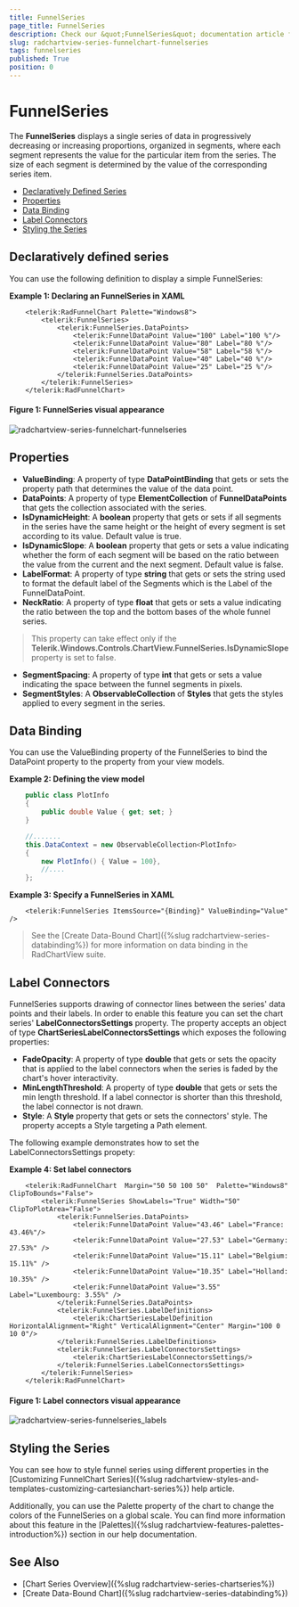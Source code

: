 ```yaml
---
title: FunnelSeries
page_title: FunnelSeries
description: Check our &quot;FunnelSeries&quot; documentation article for the RadChartView {{ site.framework_name }} control.
slug: radchartview-series-funnelchart-funnelseries
tags: funnelseries
published: True
position: 0
---
```


# FunnelSeries

The __FunnelSeries__ displays a single series of data in progressively decreasing or increasing proportions, organized in segments, where each segment represents the value for the particular item from the series. The size of each segment is determined by the value of the corresponding series item.

* [Declaratively Defined Series](#declaratively-defined-series)
* [Properties](#properties)
* [Data Binding](#data-binding)
* [Label Connectors](#label-connectors)
* [Styling the Series](#styling-the-series)

## Declaratively defined series

You can use the following definition to display a simple FunnelSeries:        

__Example 1: Declaring an FunnelSeries in XAML__
```XAML
	<telerik:RadFunnelChart Palette="Windows8">
		<telerik:FunnelSeries>
			<telerik:FunnelSeries.DataPoints>
				<telerik:FunnelDataPoint Value="100" Label="100 %"/>
				<telerik:FunnelDataPoint Value="80" Label="80 %"/>
				<telerik:FunnelDataPoint Value="58" Label="58 %"/>
				<telerik:FunnelDataPoint Value="40" Label="40 %"/>
				<telerik:FunnelDataPoint Value="25" Label="25 %"/>
			</telerik:FunnelSeries.DataPoints>
		</telerik:FunnelSeries>
	</telerik:RadFunnelChart>	
```

#### __Figure 1: FunnelSeries visual appearance__
![ radchartview-series-funnelchart-funnelseries](images/radchartview-series-funnelseries.png)

## Properties

* __ValueBinding__: A property of type __DataPointBinding__ that gets or sets the property path that determines the value of the data point.
* __DataPoints__: A property of type __ElementCollection__ of __FunnelDataPoints__ that gets the collection associated with the series.
* __IsDynamicHeight__: A __boolean__ property that gets or sets if all segments in the series have the same height or the height of every segment is set according to its value. Default value is true.
* __IsDynamicSlope__: A __boolean__ property that gets or sets a value indicating whether the form of each segment will be based on the ratio between the value from the current and the next segment. Default value is false.
* __LabelFormat__: A property of type __string__ that gets or sets the string used to format the default label of the Segments which is the Label of the FunnelDataPoint.
* __NeckRatio__: A property of type __float__ that gets or sets a value indicating the ratio between the top and the bottom bases of the whole funnel series. 

>This property can take effect only if the __Telerik.Windows.Controls.ChartView.FunnelSeries.IsDynamicSlope__ property is set to false.

* __SegmentSpacing__: A property of type __int__ that gets or sets a value indicating the space between the funnel segments in pixels.
* __SegmentStyles__: A __ObservableCollection__ of __Styles__ that gets the styles applied to every segment in the series. 

## Data Binding

You can use the ValueBinding property of the FunnelSeries to bind the DataPoint property to the property from your view models.

__Example 2: Defining the view model__

```C#
	public class PlotInfo
    {
        public double Value { get; set; }
    }

	//.......
	this.DataContext = new ObservableCollection<PlotInfo>
	{
		new PlotInfo() { Value = 100},
		//....
	};
```	

__Example 3: Specify a FunnelSeries in XAML__
```XAML	
	<telerik:FunnelSeries ItemsSource="{Binding}" ValueBinding="Value" />
```

>See the [Create Data-Bound Chart]({%slug radchartview-series-databinding%}) for more information on data binding in the RadChartView suite.

## Label Connectors

FunnelSeries supports drawing of connector lines between the series' data points and their labels. In order to enable this feature you can set the chart series' __LabelConnectorsSettings__ property. The property accepts an object of type __ChartSeriesLabelConnectorsSettings__ which exposes the following properties:

* __FadeOpacity__: A property of type __double__ that gets or sets the opacity that is applied to the label connectors when the series is faded by the chart's hover interactivity.
* __MinLengthThreshold__: A property of type __double__ that gets or sets the min length threshold. If a label connector is shorter than this threshold, the label connector is not drawn.
* __Style__: A __Style__ property that gets or sets the connectors' style. The property accepts a Style targeting a Path element.

The following example demonstrates how to set the LabelConnectorsSettings propety:

__Example 4: Set label connectors__
```XAML
	<telerik:RadFunnelChart  Margin="50 50 100 50"  Palette="Windows8" ClipToBounds="False">
		<telerik:FunnelSeries ShowLabels="True" Width="50" ClipToPlotArea="False">
			<telerik:FunnelSeries.DataPoints>
				<telerik:FunnelDataPoint Value="43.46" Label="France: 43.46%"/>
				<telerik:FunnelDataPoint Value="27.53" Label="Germany: 27.53%" />
				<telerik:FunnelDataPoint Value="15.11" Label="Belgium: 15.11%" />
				<telerik:FunnelDataPoint Value="10.35" Label="Holland: 10.35%" />
				<telerik:FunnelDataPoint Value="3.55" Label="Luxembourg: 3.55%" />
			</telerik:FunnelSeries.DataPoints>
			<telerik:FunnelSeries.LabelDefinitions>
				<telerik:ChartSeriesLabelDefinition HorizontalAlignment="Right" VerticalAlignment="Center" Margin="100 0 10 0"/>
			</telerik:FunnelSeries.LabelDefinitions>
			<telerik:FunnelSeries.LabelConnectorsSettings>
				<telerik:ChartSeriesLabelConnectorsSettings/>
			</telerik:FunnelSeries.LabelConnectorsSettings>
		</telerik:FunnelSeries>
	</telerik:RadFunnelChart>
```

#### __Figure 1: Label connectors visual appearance__
![ radchartview-series-funnelseries_labels](images/radchartview-series-funnelseries_labels.png)

## Styling the Series

You can see how to style funnel series using different properties in the [Customizing FunnelChart Series]({%slug radchartview-styles-and-templates-customizing-cartesianchart-series%}) help article.

Additionally, you can use the Palette property of the chart to change the colors of the FunnelSeries on a global scale. You can find more information about this feature in the [Palettes]({%slug radchartview-features-palettes-introduction%}) section in our help documentation.

## See Also
 * [Chart Series Overview]({%slug radchartview-series-chartseries%})
 * [Create Data-Bound Chart]({%slug radchartview-series-databinding%})